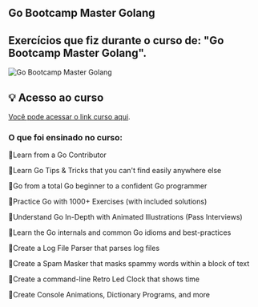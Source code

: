 ## Go Bootcamp Master Golang

## Exercícios que fiz durante o curso de: "Go Bootcamp Master Golang".

![Go Bootcamp Master Golang](https://github.com/biancamartinelli/Go-Bootcamp-Master-Golang-/assets/107266212/0a6611f0-1469-4dde-92b8-5bf1c9176cdd)

## 💡 Acesso ao curso
[Você pode acessar o link curso aqui](https://www.udemy.com/course/learn-go-the-complete-bootcamp-course-golang/).


### O que foi ensinado no curso:

📍Learn from a Go Contributor

📍Learn Go Tips & Tricks that you can't find easily anywhere else

📍Go from a total Go beginner to a confident Go programmer

📍Practice Go with 1000+ Exercises (with included solutions)

📍Understand Go In-Depth with Animated Illustrations (Pass Interviews)

📍Learn the Go internals and common Go idioms and best-practices

📍Create a Log File Parser that parses log files

📍Create a Spam Masker that masks spammy words within a block of text

📍Create a command-line Retro Led Clock that shows time

📍Create Console Animations, Dictionary Programs, and more
